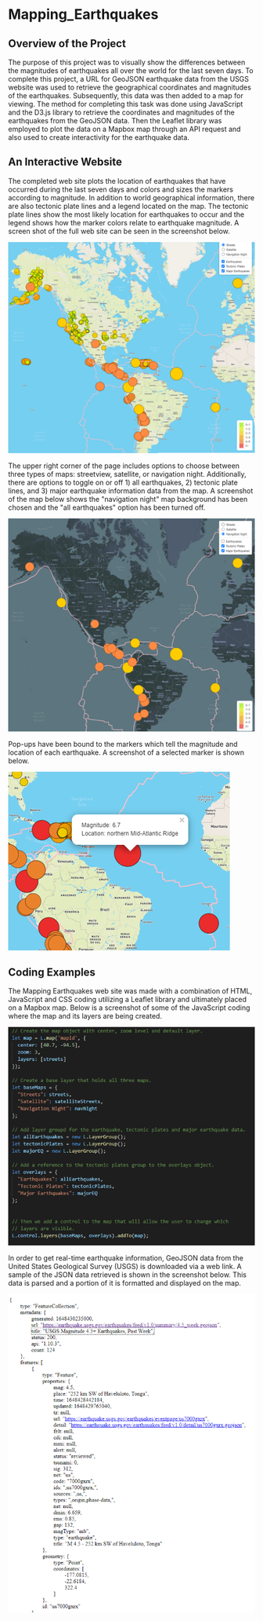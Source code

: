 # Mapping_Earthquakes
## Overview of the Project
The purpose of this project was to visually show the differences between the magnitudes of earthquakes all over the world for the last seven days.  To complete this project, a URL for GeoJSON earthquake data from the USGS website was used to retrieve the geographical coordinates and magnitudes of the earthquakes.  Subsequently, this data was then added to a map for viewing.  The method for completing this task was done using JavaScript and the D3.js library to retrieve the coordinates and magnitudes of the earthquakes from the GeoJSON data. Then the Leaflet library was employed to plot the data on a Mapbox map through an API request and also used to create interactivity for the earthquake data.

## An Interactive Website
The completed web site plots the location of earthquakes that have occurred during the last seven days and colors and sizes the markers according to magnitude. In addition to world geographical information, there are also tectonic plate lines and a legend located on the map.  The tectonic plate lines show the most likely location for earthquakes to occur and the legend shows how the marker colors relate to earthquake magnitude. A screen shot of the full web site can be seen in the screenshot below. 

![full view of mapping earthquakes web site](screenshots/me1.png)

The upper right corner of the page includes options to choose between three types of maps: streetview, satellite, or navigation night. Additionally, there are options to toggle on or off 1) all earthquakes, 2) tectonic plate lines, and 3) major earthquake information data from the map.  A screenshot of the map below shows the "navigation night" map background has been chosen and the "all earthquakes" option has been turned off.  

![different map options selected on the mapping earthquakes web site](screenshots/me2.png)

Pop-ups have been bound to the markers which tell the magnitude and location of each earthquake.  A screenshot of a selected marker is shown below.

![pop-ups tell magnitude and location of each earthquake](screenshots/me3.png)

## Coding Examples
The Mapping Earthquakes web site was made with a combination of HTML, JavaScript and CSS coding utilizing a Leaflet library and ultimately placed on a Mapbox map.  Below is a screenshot of some of the JavaScript coding where the map and its layers are being created.  

![js file showing code for creating the map and its layers](screenshots/me4.png)

In order to get real-time earthquake information, GeoJSON data from the United States Geological Survey (USGS) is downloaded via a web link.  A sample of the JSON data retrieved is shown in the screenshot below.  This data is parsed and a portion of it is formatted and displayed on the map.  

![sample of USGS JSON earthquake data](screenshots/me5.png)

